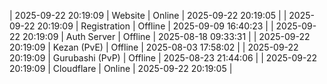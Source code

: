 | 2025-09-22 20:19:09 | Website | Online | 2025-09-22 20:19:05 |
| 2025-09-22 20:19:09 | Registration | Offline | 2025-09-09 16:40:23 |
| 2025-09-22 20:19:09 | Auth Server | Offline | 2025-08-18 09:33:31 |
| 2025-09-22 20:19:09 | Kezan (PvE) | Offline | 2025-08-03 17:58:02 |
| 2025-09-22 20:19:09 | Gurubashi (PvP) | Offline | 2025-08-23 21:44:06 |
| 2025-09-22 20:19:09 | Cloudflare | Online | 2025-09-22 20:19:05 |
